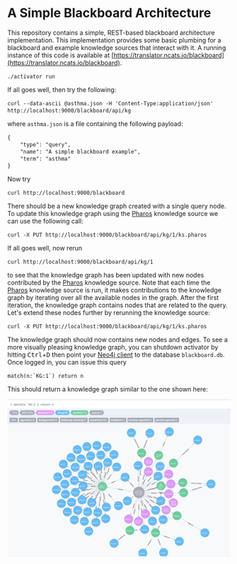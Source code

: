 A Simple Blackboard Architecture
================================

This repository contains a simple, REST-based blackboard architecture
implementation. This implementation provides some basic plumbing for a
blackboard and example knowledge sources that interact with it. A running
instance of this code is available at [https://translator.ncats.io/blackboard](https://translator.ncats.io/blackboard).

```
./activator run
```

If all goes well, then try the following:

```
curl --data-ascii @asthma.json -H 'Content-Type:application/json' http://localhost:9000/blackboard/api/kg
```

where ```asthma.json``` is a file containing the following payload:

```
{
    "type": "query",
    "name": "A simple blackboard example",
    "term": "asthma"
}
```

Now try

```
curl http://localhost:9000/blackboard
```

There should be a new knowledge graph created with a single query node. To
update this knowledge graph using the [Pharos](https://pharos.nih.gov)
knowledge source we can use the following call:

```
curl -X PUT http://localhost:9000/blackboard/api/kg/1/ks.pharos
```

If all goes well, now rerun

```
curl http://localhost:9000/blackboard/api/kg/1
```

to see that the knowledge graph has been updated with new nodes contributed by
the [Pharos](https://pharos.nih.gov) knowledge source. Note that each
time the [Pharos](https://pharos.nih.gov) knowledge source is run, it makes
contributions to the knowledge graph by iterating over all the available
nodes in the graph. After the first iteration, the knowledge graph contains
nodes that are related to the query. Let's extend these nodes further
by rerunning the knowledge source:

```
curl -X PUT http://localhost:9000/blackboard/api/kg/1/ks.pharos
```

The knowledge graph should now contains new nodes and edges. To see a
more visually pleasing knowledge graph, you can shutdown
activator by hitting <kbd>Ctrl</kbd>+<kbd>D</kbd> then point your
[Neo4j client](https://neo4j.com/download/community-edition/) to the
database `blackboard.db`. Once logged in, you can issue this query

```
match(n:`KG:1`) return n
```

This should return a knowledge graph similar to the one shown here:

![Asthma Knowledge Graph](asthma1.png)
